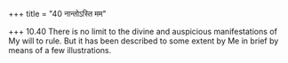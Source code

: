 +++
title = "40 नान्तोऽस्ति मम"

+++
10.40 There is no limit to the divine and auspicious manifestations of
My will to rule. But it has been described to some extent by Me in brief
by means of a few illustrations.

